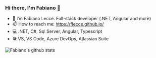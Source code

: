 ### Hi there, I'm Fabiano 👋

- 🔭 I’m Fabiano Lecce. Full-stack developer (.NET, Angular and more)
- 📫 How to reach me: https://flecce.github.io/
- 💻 .NET, C#, Sql Server, Angular, Typescript
- 🛠️ VS, VS Code, Azure DevOps, Atlassian Suite
                                                                                                             
![Fabiano's github stats](https://github-readme-stats.vercel.app/api?username=flecce&show_icons=true)
